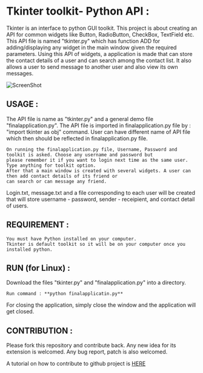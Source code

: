 Tkinter toolkit- Python API :
=============================

Tkinter is an interface to python GUI toolkit. This project is about creating an API for common widgets
like Button, RadioButton, CheckBox, TextField etc. This API file is named "tkinter.py" which has function ADD for adding/displaying any widget in the main window given the required parameters. Using this API of widgets, a application is made that can store the contact details of a user and can search among the contact list. It also allows a user to send message to another user and also view its own messages.


![ScreenShot](https://raw.github.com/Narender14/TKinter-GUI/master/Screen.png)



USAGE : 
-------
The API file is name as "tkinter.py" and a general demo file "finalapplication.py".
The API file is imported in finalapplication.py file by : "import tkinter as obj" command.
User can have different name of API file which then should be reflected in finalapplication.py file.

    On running the finalapplication.py file, Username, Password and toolkit is asked. Choose any username and password but
    please remember it if you want to login next time as the same user. Type anything for toolkit option.
    After that a main window is created with several widgets. A user can then add contact details of its friend or
    can search or can message any friend.
Login.txt, message.txt and a file corresponding to each user will be created that will store username - password, sender - receipient, and contact detail of users.



REQUIREMENT :
-------------
    You must have Python installed on your computer.
    Tkinter is default toolkit so it will be on your computer once you installed python.  
 

RUN (for Linux) : 
------------------

Download the files "tkinter.py" and "finalapplication.py"	into a directory.

    Run command : **python finalapplicatin.py**
    
For closing the application, simply close the window and the application will get closed.


CONTRIBUTION : 
---------------
Please fork this repository and contribute back. Any new idea for its extension is welcomed. 
Any bug report, patch is also welcomed.

A tutorial on how to contribute to github project is [HERE](https://help.github.com/articles/fork-a-repo/)



